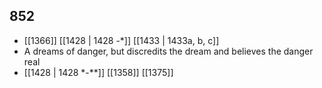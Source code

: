 ## 852
- [[1366]] [[1428 | 1428 -*]] [[1433 | 1433a, b, c]] 
- A dreams of danger, but discredits the dream and believes the danger real
- [[1428 | 1428 *-**]] [[1358]] [[1375]] 

